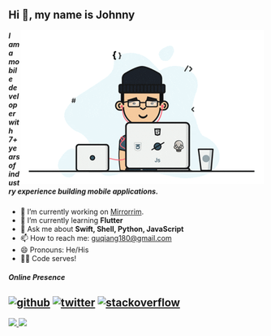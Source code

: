 ## Hi 👋, my name is Johnny

<img align="right" src="https://github.com/jhonny-me/jhonny-me/blob/main/developer.gif" alt="Hola Coders" width="480" height="302"/>

##### I am a mobile developer with 7+ years of industry experience building mobile applications.

- 🔭 I’m currently working on [Mirrorrim](https://github.com/jhonny-me/mirrorrim).
- 🌱 I’m currently learning **Flutter**
- 💬 Ask me about **Swift, Shell, Python, JavaScript**
- 📫 How to reach me: guqiang180@gmail.com
- 😄 Pronouns: He/His
- 👨‍💻 Code serves!

##### Online Presence
[<img src='https://cdn.jsdelivr.net/npm/simple-icons@3.0.1/icons/github.svg' alt='github' height='40'>](https://github.com/jhonny-me)  [<img src='https://cdn.jsdelivr.net/npm/simple-icons@3.0.1/icons/twitter.svg' alt='twitter' height='40'>](https://twitter.com/LockerJhonny)  [<img src='https://cdn.jsdelivr.net/npm/simple-icons@3.0.1/icons/stackoverflow.svg' alt='stackoverflow' height='40'>](https://stackoverflow.com/users/4786328)  
---
<div>
  <a href="https://github.com/jhonny-me">
  <img height="180em" src="https://github-readme-stats.vercel.app/api?username=jhonny-me&show_icons=true&include_all_commits=true&count_private=true"/>
  <img height="180em" src="https://github-readme-stats.vercel.app/api/top-langs/?username=jhonny-me&layout=compact&langs_count=6"/>
</div>

